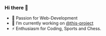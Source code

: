 ### Hi there 👋

- 🌱 Passion for Web-Development
- 🔭 I’m currently working on [@this-project](https://github.com/Matthias-Mosthof/Complete-Server-Side-Rendered-App-NodeJS-Express-MongoDB-Mongoose)
- ⚡ Enthusiasm for Coding, Sports and Chess. 

<!--
**Matthias-Mosthof/Matthias-Mosthof** is a ✨ _special_ ✨ repository because its `README.md` (this file) appears on your GitHub profile.

Here are some ideas to get you started:

- 🔭 I’m currently working on ...
- 🌱 I’m currently learning ...
- 👯 I’m looking to collaborate on ...
- 🤔 I’m looking for help with ...
- 💬 Ask me about ...
- 📫 How to reach me: ...
- 😄 Pronouns: ...
- ⚡ Fun fact: ...
-->
